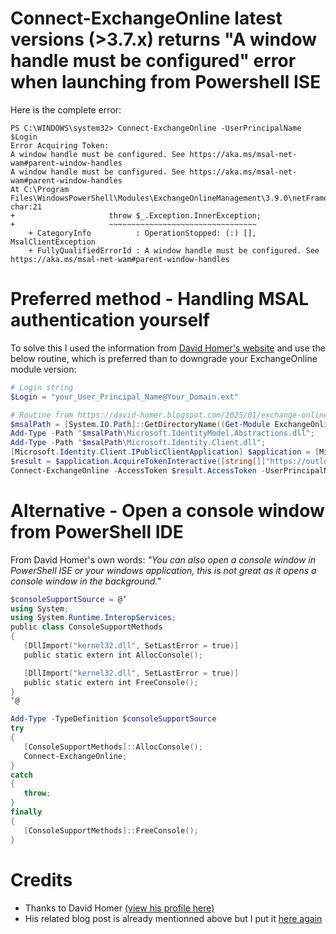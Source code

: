 # Connect-ExchangeOnline latest versions (>3.7.x) returns "A window handle must be configured" error when launching from Powershell ISE


Here is the complete error:

```output
PS C:\WINDOWS\system32> Connect-ExchangeOnline -UserPrincipalName $Login
Error Acquiring Token:
A window handle must be configured. See https://aka.ms/msal-net-wam#parent-window-handles
A window handle must be configured. See https://aka.ms/msal-net-wam#parent-window-handles
At C:\Program 
Files\WindowsPowerShell\Modules\ExchangeOnlineManagement\3.9.0\netFramework\ExchangeOnlineManagement.psm1:766 char:21
+                     throw $_.Exception.InnerException;
+                     ~~~~~~~~~~~~~~~~~~~~~~~~~~~~~~~~~
    + CategoryInfo          : OperationStopped: (:) [], MsalClientException
    + FullyQualifiedErrorId : A window handle must be configured. See https://aka.ms/msal-net-wam#parent-window-handles
```

# Preferred method - Handling MSAL authentication yourself

To solve this I used the information from [David Homer's website](https://david-homer.blogspot.com/2025/01/exchange-online-management-powershell.html) and use the below routine, which is preferred than to downgrade your ExchangeOnline module version:

```powershell
# Login string
$Login = "your_User_Principal_Name@Your_Domain.ext"

# Routine from https://david-homer.blogspot.com/2025/01/exchange-online-management-powershell.html
$msalPath = [System.IO.Path]::GetDirectoryName((Get-Module ExchangeOnlineManagement).Path);
Add-Type -Path "$msalPath\Microsoft.IdentityModel.Abstractions.dll";
Add-Type -Path "$msalPath\Microsoft.Identity.Client.dll";
[Microsoft.Identity.Client.IPublicClientApplication] $application = [Microsoft.Identity.Client.PublicClientApplicationBuilder]::Create("fb78d390-0c51-40cd-8e17-fdbfab77341b").WithDefaultRedirectUri().Build();
$result = $application.AcquireTokenInteractive([string[]]"https://outlook.office365.com/.default").ExecuteAsync().Result;
Connect-ExchangeOnline -AccessToken $result.AccessToken -UserPrincipalName $login;
```

# Alternative - Open a console window from PowerShell IDE

From David Homer's own words: *"You can also open a console window in PowerShell ISE or your windows application, this is not great as it opens a console window in the background."*

```powershell
$consoleSupportSource = @’
using System;
using System.Runtime.InteropServices;
public class ConsoleSupportMethods
{
   [DllImport("kernel32.dll", SetLastError = true)]
   public static extern int AllocConsole();

   [DllImport("kernel32.dll", SetLastError = true)]
   public static extern int FreeConsole();
}
‘@

Add-Type -TypeDefinition $consoleSupportSource
try
{
   [ConsoleSupportMethods]::AllocConsole();
   Connect-ExchangeOnline;
}
catch
{
   throw;
}
finally
{
   [ConsoleSupportMethods]::FreeConsole();
}
```

# Credits

- Thanks to David Homer [(view his profile here)](https://www.blogger.com/profile/09004880670776520228)
- His related blog post is already mentionned above but I put it [here again](https://david-homer.blogspot.com/2025/01/exchange-online-management-powershell.html)
